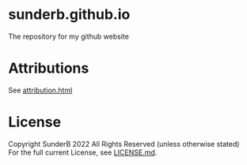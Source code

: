 # sunderb.github.io
The repository for my github website
# Attributions
See [attribution.html](attribution.html)
# License
Copyright SunderB 2022 All Rights Reserved (unless otherwise stated)<br/>
For the full current License, see [LICENSE.md](LICENSE.md).
